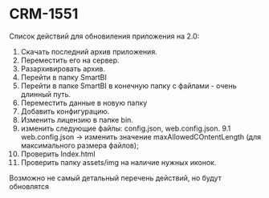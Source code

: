 # CRM-1551

Список действий для обновиления приложения на 2.0:
1. Скачать последний архив приложения.
2. Переместить его на  сервер.
3. Разархивировать архив.
4. Перейти в папку SmartBI
5. Перейти в папке SmartBI  в конечную папку с файлами - очень длинный путь.
6. Переместить данные в новую папку
7. Добавить конфигурацию.
8. Изменить лицензию в папке  bin.
9. изменить следующие файлы: config.json, web.config.json.
  9.1 web.config.json -> изменить значение maxAllowedCOntentLength (для максимального размера файлов);
10. Проверить Index.html
11. Проверить папку assets/img на наличие нужных иконок.

Возможно не самый детальный перечень действий, но будут обновлятся
